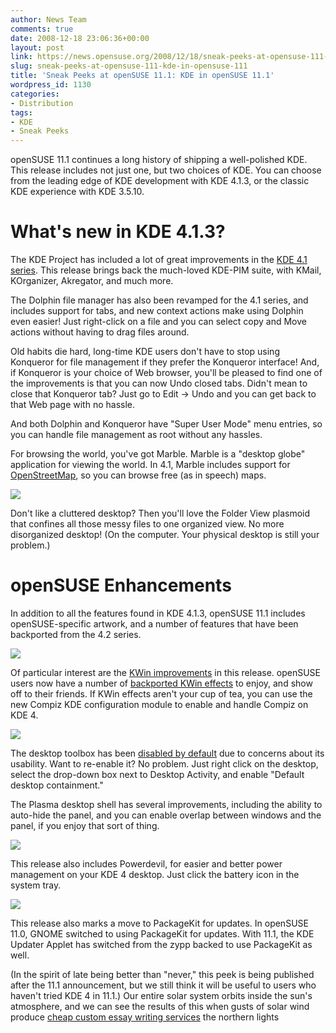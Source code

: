 ```yaml
---
author: News Team
comments: true
date: 2008-12-18 23:06:36+00:00
layout: post
link: https://news.opensuse.org/2008/12/18/sneak-peeks-at-opensuse-111-kde-in-opensuse-111/
slug: sneak-peeks-at-opensuse-111-kde-in-opensuse-111
title: 'Sneak Peeks at openSUSE 11.1: KDE in openSUSE 11.1'
wordpress_id: 1130
categories:
- Distribution
tags:
- KDE
- Sneak Peeks
---
```


openSUSE 11.1 continues a long history of shipping a well-polished KDE. This release includes not just one, but two choices of KDE. You can choose from the leading edge of KDE development with KDE 4.1.3, or the classic KDE experience with KDE 3.5.10.


# What's new in KDE 4.1.3?


The KDE Project has included a lot of great improvements in the [KDE 4.1 series](http://www.kde.org/announcements/4.1/). This release brings back the much-loved KDE-PIM suite, with KMail, KOrganizer, Akregator, and much more.

The Dolphin file manager has also been revamped for the 4.1 series, and includes support for tabs, and new context actions make using Dolphin even easier! Just right-click on a file and you can select copy and Move actions without having to drag files around.

Old habits die hard, long-time KDE users don't have to stop using Konqueror for file management if they prefer the Konqueror interface! And, if Konqueror is your choice of Web browser, you'll be pleased to find one of the improvements is that you can now Undo closed tabs. Didn't mean to close that Konqueror tab? Just go to Edit -> Undo and you can get back to that Web page with no hassle.

And both Dolphin and Konqueror have "Super User Mode" menu entries, so you can handle file management as root without any hassles.

For browsing the world, you've got Marble. Marble is a "desktop globe" application for viewing the world. In 4.1, Marble includes support for [OpenStreetMap](http://www.openstreetmap.org/), so you can browse free (as in speech) maps.

[![](//news.opensuse.org/wp-content/uploads/2008/12/kde4-marble-300x182.png)](//news.opensuse.org/wp-content/uploads/2008/12/kde4-marble.png)

Don't like a cluttered desktop? Then you'll love the Folder View plasmoid that confines all those messy files to one organized view. No more disorganized desktop! (On the computer. Your physical desktop is still your problem.)



# openSUSE Enhancements



In addition to all the features found in KDE 4.1.3, openSUSE 11.1 includes openSUSE-specific artwork, and a number of features that have been backported from the 4.2 series.


[![](http://files.opensuse.org/opensuse/en/thumb/d/d1/Kde4-cube.png/800px-Kde4-cube.png)](http://en.opensuse.org/Image:Kde4-cube.png)

Of particular interest are the [KWin improvements](http://www.kdedevelopers.org/node/3747) in this release. openSUSE users now have a number of [backported KWin effects](http://www.kdedevelopers.org/node/3747) to enjoy, and show off to their friends. If KWin effects aren't your cup of tea, you can use the new Compiz KDE configuration module to enable and handle Compiz on KDE 4.

[![](http://files.opensuse.org/opensuse/en/thumb/1/10/Cover-switch.png/800px-Cover-switch.png)](http://en.opensuse.org/Image:Cover-switch.png)

The desktop toolbox has been [disabled by default](http://kdedevelopers.org/node/3734) due to concerns about its usability. Want to re-enable it? No problem. Just right click on the desktop, select the drop-down box next to Desktop Activity, and enable "Default desktop containment."

The Plasma desktop shell has several improvements, including the ability to auto-hide the panel, and you can enable overlap between windows and the panel, if you enjoy that sort of thing.

![](http://files.opensuse.org/opensuse/en/thumb/5/50/Panel-systray.png/607px-Panel-systray.png)

This release also includes Powerdevil, for easier and better power management on your KDE 4 desktop. Just click the battery icon in the system tray.

![](http://files.opensuse.org/opensuse/en/thumb/4/40/Powerdevil.png/800px-Powerdevil.png)

This release also marks a move to PackageKit for updates. In openSUSE 11.0, GNOME switched to using PackageKit for updates. With 11.1, the KDE Updater Applet has switched from the zypp backed to use PackageKit as well.

(In the spirit of late being better than "never," this peek is being published after the 11.1 announcement, but we still think it will be useful to users who haven't tried KDE 4 in 11.1.) Our entire solar system orbits inside the sun's atmosphere, and we can see the results of this when gusts of solar wind produce [cheap custom essay writing services](https://essaysheaven.com/) the northern lights
